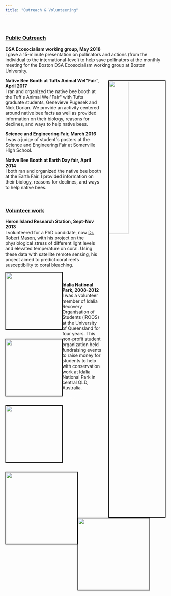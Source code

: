 ```yaml
---
title: "Outreach & Volunteering"
---
```

<br>

### <u>Public Outreach</u>  

**DSA Ecosocialism working group, May 2018**  
I gave a 15-minute presentation on pollinators and actions (from the individual to the international-level) to help save pollinators at the monthly meeting for the Boston DSA Ecosocialism working group at Boston University.  

<img src="/img/outreach_1.jpg" style="width:35%; border:2px solid; margin-left: 20px; margin-top: 8px" align="right">**Native Bee Booth at Tufts Animal Wel"Fair", April 2017**  
I ran and organized the native bee booth at the Tuft's Animal Wel"Fair" with Tufts graduate students, Genevieve Pugesek and Nick Dorian. We provide an activity centered around native bee facts as well as provided information on their biology, reasons for declines, and ways to help native bees.   

**Science and Engineering Fair, March 2016**  
I was a judge of student's posters at the Science and Engineering Fair at Somerville High School.   

**Native Bee Booth at Earth Day fair, April 2014**  
I both ran and organized the native bee booth at the Earth Fair. I provided information on their biology, reasons for declines, and ways to help native bees.   


<br>

### <u>Volunteer work</u>  

**Heron Island Research Station, Sept-Nov 2013**  
I volunteered for a PhD candidate, now <span style="color:blue">[Dr. Robert Mason](https://www.marinespatialecologylab.org/robert-mason)</span>, with his project on the physiological stress of different light levels and elevated temperature on coral. Using these data with satellite remote sensing, his project aimed to predict coral reefs susceptibility to coral bleaching.  


<img src="/img/heron_1.jpg" style="float: left; border:2px solid; height: 12.6em; margin-right: -0.25%; margin-bottom: 2em;">
<img src="/img/heron_2.jpg" style="float: left; border:2px solid; height: 12.6em; margin-right: -0.25%; margin-bottom: 2em;">
<img src="/img/heron_3.jpg" style="float: left; border:2px solid; height: 12.6em; margin-right: -0.25%; margin-bottom: 2em;">   

  
<br>
  
**Idalia National Park, 2008-2012**  
I was a volunteer member of Idalia Recovery Organisation of Students (iROOS) at the University of Queensland for four years. This non-profit student organization held fundraising events to raise money for students to help with conservation work at Idalia National Park in central QLD, Australia.  
  
<img src="/img/iROOS_snake.jpg" style="float: left; border:2px solid; height: 16em; margin-right: -0.25%; margin-bottom: 2em;">
<img src="/img/iROOS_work.jpg" style="float: left; border:2px solid; height: 16em; margin-bottom: 1em; margin-right: 1em">   

<span style="color:white">space</span>    